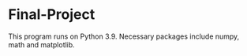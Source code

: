 # Final-Project
This program runs on Python 3.9.
Necessary packages include numpy, math and matplotlib.
